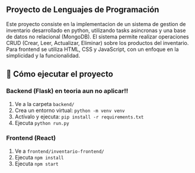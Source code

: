 ## Proyecto de Lenguajes de Programación
Este proyecto consiste en la implementacion de un sistema de gestion de inventario desarrollado en python, utilizando tasks asincronas y una base de datos no relacional (MongoDB). El sistema permite realizar operaciones CRUD (Crear, Leer, Actualizar, Eliminar) sobre los productos del inventario. Para frontend se utiliza HTML, CSS y JavaScript, con un enfoque en la simplicidad y la funcionalidad.

## 🚀 Cómo ejecutar el proyecto

### Backend (Flask) en teoria aun no aplicar!!
1. Ve a la carpeta `backend/`
2. Crea un entorno virtual: `python -m venv venv`
3. Actívalo y ejecuta: `pip install -r requirements.txt`
4. Ejecuta `python run.py`

### Frontend (React)
1. Ve a `frontend/inventario-frontend/`
2. Ejecuta `npm install`
3. Ejecuta `npm start`
